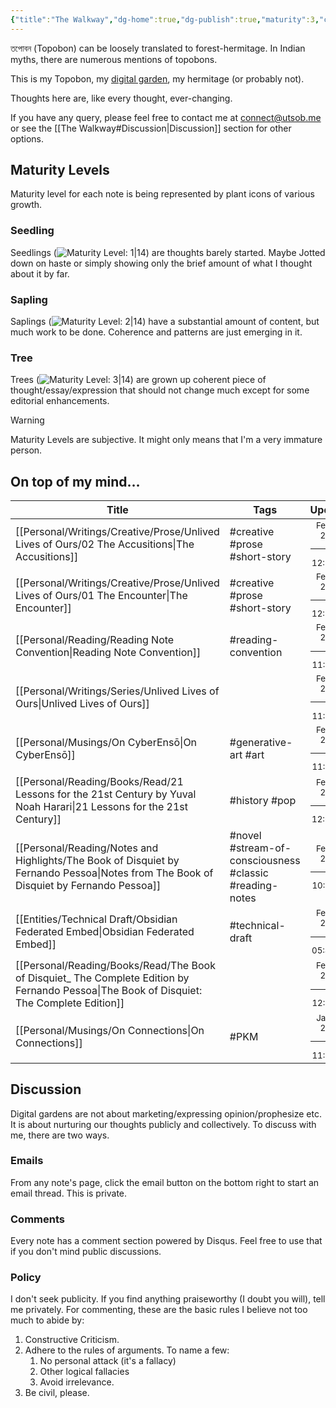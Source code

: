 ```yaml
---
{"title":"The Walkway","dg-home":true,"dg-publish":true,"maturity":3,"created":"2023-01-02T21:30:15+06:00","updated":"2023-02-09T11:13:26+06:00","dg-metatags":{"description":"Utsob's Digital Garden","og:description":"Utsob's Digital Garden"},"permalink":"/the-walkway/","metatags":{"description":"Utsob's Digital Garden","og:description":"Utsob's Digital Garden"},"tags":["gardenEntry"],"dgPassFrontmatter":true}
---
```


তপোবন (Topobon) can be loosely translated to forest-hermitage. In Indian myths, there are numerous mentions of topobons.

This is my Topobon, my [digital garden](https://cagrimmett.com/notes/2020/11/08/what-are-digital-gardens/), my hermitage (or probably not).

Thoughts here are, like every thought, ever-changing.

If you have any query, please feel free to contact me at [connect@utsob.me](mailto:connect@utsob.me) or see the [[The Walkway#Discussion\|Discussion]] section for other options.

## Maturity Levels
Maturity level for each note is being represented by plant icons of various growth.

### Seedling
Seedlings (![Maturity Level: 1|14](https://hermitage.utsob.me/img/tree-1.svg)) are thoughts barely started. Maybe Jotted down on haste or simply showing only the brief amount of what I thought about it by far.

### Sapling
Saplings (![Maturity Level: 2|14](https://hermitage.utsob.me/img/tree-2.svg)) have a substantial amount of content, but much work to be done. Coherence and patterns are just emerging in it.

### Tree
Trees (![Maturity Level: 3|14](https://hermitage.utsob.me/img/tree-3.svg)) are grown up coherent piece of thought/essay/expression that should not change much except for some editorial enhancements.

> [!Warning] 
> Maturity Levels are subjective. It might only means that I'm a very immature person.


## On top of my mind…
| Title                                                                                                                                        | Tags                                                    | Updated                                                   | Created                                                    |
| -------------------------------------------------------------------------------------------------------------------------------------------- | ------------------------------------------------------- | --------------------------------------------------------- | ---------------------------------------------------------- |
| [[Personal/Writings/Creative/Prose/Unlived Lives of Ours/02 The Accusitions\|The Accusitions]]                                            | #creative #prose #short-story                           | <center><small>Feb 09, 2023<hr/>12:12 pm</small></center> | <center><small>Sept 25, 2021<hr/>06:45 pm</small></center> |
| [[Personal/Writings/Creative/Prose/Unlived Lives of Ours/01 The Encounter\|The Encounter]]                                                | #creative #prose #short-story                           | <center><small>Feb 09, 2023<hr/>12:11 pm</small></center> | <center><small>Sept 25, 2021<hr/>06:45 pm</small></center> |
| [[Personal/Reading/Reading Note Convention\|Reading Note Convention]]                                                                     | #reading-convention                                     | <center><small>Feb 09, 2023<hr/>11:59 am</small></center> | <center><small>Jan 31, 2023<hr/>12:41 am</small></center>  |
| [[Personal/Writings/Series/Unlived Lives of Ours\|Unlived Lives of Ours]]                                                                 |                                                         | <center><small>Feb 09, 2023<hr/>11:58 am</small></center> | <center><small>Feb 09, 2023<hr/>09:23 am</small></center>  |
| [[Personal/Musings/On CyberEnsō\|On CyberEnsō]]                                                                                           | #generative-art #art                                    | <center><small>Feb 07, 2023<hr/>11:34 am</small></center> | <center><small>Feb 07, 2023<hr/>10:56 am</small></center>  |
| [[Personal/Reading/Books/Read/21 Lessons for the 21st Century by Yuval Noah Harari\|21 Lessons for the 21st Century]]                     | #history #pop                                           | <center><small>Feb 02, 2023<hr/>12:04 pm</small></center> | <center><small>Oct 27, 2018<hr/>12:00 am</small></center>  |
| [[Personal/Reading/Notes and Highlights/The Book of Disquiet by Fernando Pessoa\|Notes from The Book of Disquiet by Fernando Pessoa]]     | #novel #stream-of-consciousness #classic #reading-notes | <center><small>Feb 02, 2023<hr/>10:13 am</small></center> | <center><small>Jun 28, 2022<hr/>08:13 am</small></center>  |
| [[Entities/Technical Draft/Obsidian Federated Embed\|Obsidian Federated Embed]]                                                           | #technical-draft                                        | <center><small>Feb 01, 2023<hr/>05:40 pm</small></center> | <center><small>Jan 31, 2023<hr/>08:53 pm</small></center>  |
| [[Personal/Reading/Books/Read/The Book of Disquiet_ The Complete Edition by Fernando Pessoa\|The Book of Disquiet: The Complete Edition]] |                                                         | <center><small>Feb 01, 2023<hr/>12:29 am</small></center> | <center><small>Mar 04, 2020<hr/>12:00 am</small></center>  |
| [[Personal/Musings/On Connections\|On Connections]]                                                                                       | #PKM                                                    | <center><small>Jan 31, 2023<hr/>11:00 am</small></center> | <center><small>Dec 29, 2022<hr/>10:18 am</small></center>  |

## Discussion
Digital gardens are not about marketing/expressing opinion/prophesize etc. It is about nurturing our thoughts publicly and collectively. To discuss with me, there are two ways.

### Emails
From any note's page, click the email button on the bottom right to start an email thread. This is private.

### Comments
Every note has a comment section powered by Disqus. Feel free to use that if you don't mind public discussions.

### Policy
I don't seek publicity. If you find anything praiseworthy (I doubt you will), tell me privately. For commenting, these are the basic rules I believe not too much to abide by:
1. Constructive Criticism.
2. Adhere to the rules of arguments. To name a few:
    1. No personal attack (it's a fallacy)
    2. Other logical fallacies
    3. Avoid irrelevance.
3. Be civil, please.
